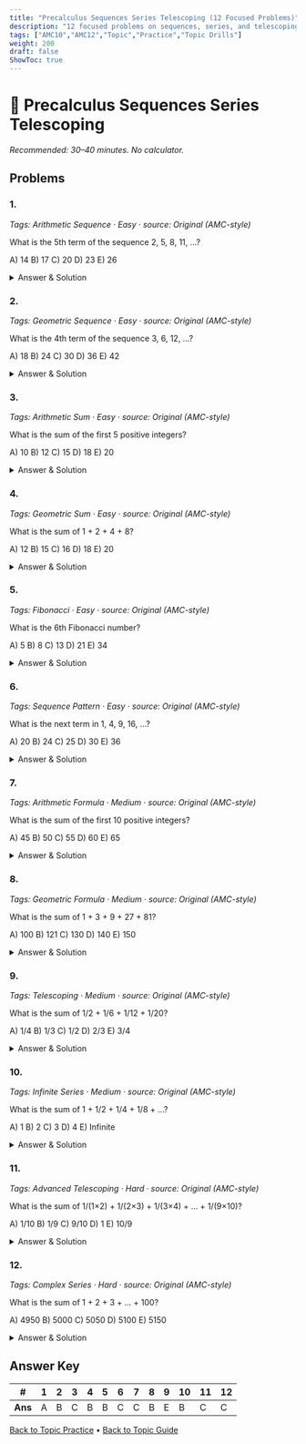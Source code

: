 ```yaml
---
title: "Precalculus Sequences Series Telescoping (12 Focused Problems)"
description: "12 focused problems on sequences, series, and telescoping for AMC 10/12 preparation."
tags: ["AMC10","AMC12","Topic","Practice","Topic Drills"]
weight: 200
draft: false
ShowToc: true
---
```


# 📘 Precalculus Sequences Series Telescoping

_Recommended: 30–40 minutes. No calculator._

## Problems

### 1.
*Tags: Arithmetic Sequence · Easy · source: Original (AMC-style)*

What is the 5th term of the sequence 2, 5, 8, 11, ...?

A) $14$
B) $17$
C) $20$
D) $23$
E) $26$

<details><summary>Answer & Solution</summary>
<p><strong>Answer: A</strong></p>
<p>This is an arithmetic sequence with first term 2 and common difference 3. The 5th term is 2 + 4(3) = 14.</p>
</details>

### 2.
*Tags: Geometric Sequence · Easy · source: Original (AMC-style)*

What is the 4th term of the sequence 3, 6, 12, ...?

A) $18$
B) $24$
C) $30$
D) $36$
E) $42$

<details><summary>Answer & Solution</summary>
<p><strong>Answer: B</strong></p>
<p>This is a geometric sequence with first term 3 and common ratio 2. The 4th term is 3 × 2³ = 3 × 8 = 24.</p>
</details>

### 3.
*Tags: Arithmetic Sum · Easy · source: Original (AMC-style)*

What is the sum of the first 5 positive integers?

A) $10$
B) $12$
C) $15$
D) $18$
E) $20$

<details><summary>Answer & Solution</summary>
<p><strong>Answer: C</strong></p>
<p>Sum = 1 + 2 + 3 + 4 + 5 = 15.</p>
</details>

### 4.
*Tags: Geometric Sum · Easy · source: Original (AMC-style)*

What is the sum of 1 + 2 + 4 + 8?

A) $12$
B) $15$
C) $16$
D) $18$
E) $20$

<details><summary>Answer & Solution</summary>
<p><strong>Answer: B</strong></p>
<p>Sum = 1 + 2 + 4 + 8 = 15.</p>
</details>

### 5.
*Tags: Fibonacci · Easy · source: Original (AMC-style)*

What is the 6th Fibonacci number?

A) $5$
B) $8$
C) $13$
D) $21$
E) $34$

<details><summary>Answer & Solution</summary>
<p><strong>Answer: B</strong></p>
<p>Fibonacci sequence: 1, 1, 2, 3, 5, 8, ... The 6th term is 8.</p>
</details>

### 6.
*Tags: Sequence Pattern · Easy · source: Original (AMC-style)*

What is the next term in 1, 4, 9, 16, ...?

A) $20$
B) $24$
C) $25$
D) $30$
E) $36$

<details><summary>Answer & Solution</summary>
<p><strong>Answer: C</strong></p>
<p>This is the sequence of perfect squares: 1², 2², 3², 4², 5² = 25.</p>
</details>

### 7.
*Tags: Arithmetic Formula · Medium · source: Original (AMC-style)*

What is the sum of the first 10 positive integers?

A) $45$
B) $50$
C) $55$
D) $60$
E) $65$

<details><summary>Answer & Solution</summary>
<p><strong>Answer: C</strong></p>
<p>Using the formula: Sum = n(n+1)/2 = 10(11)/2 = 55.</p>
</details>

### 8.
*Tags: Geometric Formula · Medium · source: Original (AMC-style)*

What is the sum of 1 + 3 + 9 + 27 + 81?

A) $100$
B) $121$
C) $130$
D) $140$
E) $150$

<details><summary>Answer & Solution</summary>
<p><strong>Answer: B</strong></p>
<p>This is a geometric series with first term 1 and ratio 3. Sum = 1(3⁵-1)/(3-1) = (243-1)/2 = 121.</p>
</details>

### 9.
*Tags: Telescoping · Medium · source: Original (AMC-style)*

What is the sum of 1/2 + 1/6 + 1/12 + 1/20?

A) $1/4$
B) $1/3$
C) $1/2$
D) $2/3$
E) $3/4$

<details><summary>Answer & Solution</summary>
<p><strong>Answer: E</strong></p>
<p>Using telescoping: 1/2 + 1/6 + 1/12 + 1/20 = (1-1/2) + (1/2-1/3) + (1/3-1/4) + (1/4-1/5) = 1 - 1/5 = 4/5.</p>
</details>

### 10.
*Tags: Infinite Series · Medium · source: Original (AMC-style)*

What is the sum of 1 + 1/2 + 1/4 + 1/8 + ...?

A) $1$
B) $2$
C) $3$
D) $4$
E) Infinite

<details><summary>Answer & Solution</summary>
<p><strong>Answer: B</strong></p>
<p>This is an infinite geometric series with first term 1 and ratio 1/2. Sum = 1/(1-1/2) = 1/(1/2) = 2.</p>
</details>

### 11.
*Tags: Advanced Telescoping · Hard · source: Original (AMC-style)*

What is the sum of 1/(1×2) + 1/(2×3) + 1/(3×4) + ... + 1/(9×10)?

A) $1/10$
B) $1/9$
C) $9/10$
D) $1$
E) $10/9$

<details><summary>Answer & Solution</summary>
<p><strong>Answer: C</strong></p>
<p>Using telescoping: 1/(1×2) + 1/(2×3) + ... + 1/(9×10) = (1-1/2) + (1/2-1/3) + ... + (1/9-1/10) = 1 - 1/10 = 9/10.</p>
</details>

### 12.
*Tags: Complex Series · Hard · source: Original (AMC-style)*

What is the sum of 1 + 2 + 3 + ... + 100?

A) $4950$
B) $5000$
C) $5050$
D) $5100$
E) $5150$

<details><summary>Answer & Solution</summary>
<p><strong>Answer: C</strong></p>
<p>Using the formula: Sum = n(n+1)/2 = 100(101)/2 = 5050.</p>
</details>


## Answer Key

| # | 1 | 2 | 3 | 4 | 5 | 6 | 7 | 8 | 9 | 10 | 11 | 12 |
|---|---|---|---|---|---|---|---|---|---|---|---|---|
| **Ans** | A | B | C | B | B | C | C | B | E | B | C | C |

[Back to Topic Practice](../_index.md) • [Back to Topic Guide](../..)
